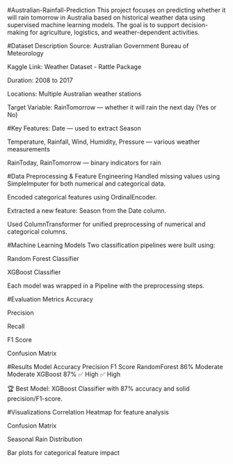 #Australian-Rainfall-Prediction
This project focuses on predicting whether it will rain tomorrow in Australia based on historical weather data using supervised machine learning models. The goal is to support decision-making for agriculture, logistics, and weather-dependent activities.

#Dataset Description
Source: Australian Government Bureau of Meteorology

Kaggle Link: Weather Dataset - Rattle Package

Duration: 2008 to 2017

Locations: Multiple Australian weather stations

Target Variable: RainTomorrow — whether it will rain the next day (Yes or No)

#Key Features:
Date — used to extract Season

Temperature, Rainfall, Wind, Humidity, Pressure — various weather measurements

RainToday, RainTomorrow — binary indicators for rain

#Data Preprocessing & Feature Engineering
Handled missing values using SimpleImputer for both numerical and categorical data.

Encoded categorical features using OrdinalEncoder.

Extracted a new feature: Season from the Date column.

Used ColumnTransformer for unified preprocessing of numerical and categorical columns.

#Machine Learning Models
Two classification pipelines were built using:

Random Forest Classifier

XGBoost Classifier

Each model was wrapped in a Pipeline with the preprocessing steps.

#Evaluation Metrics
Accuracy

Precision

Recall

F1 Score

Confusion Matrix

#Results
Model	Accuracy	Precision	F1 Score
RandomForest	86%	Moderate	Moderate
XGBoost	87%	✅ High	✅ High

🏆 Best Model: XGBoost Classifier with 87% accuracy and solid precision/F1-score.

#Visualizations
Correlation Heatmap for feature analysis

Confusion Matrix

Seasonal Rain Distribution

Bar plots for categorical feature impact

